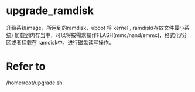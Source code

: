 # upgrade_ramdisk
升级系统image，所用到的ramdisk，uboot 将 kernel , ramdisk(存放文件最小系统) 加载到内存当中，可以将按需求操作FLASH(mmc/nand/emmc)，格式化/分区或者挂载在 ramdisk中，进行磁盘读写操作。

# Refer to 
/home/root/upgrade.sh
